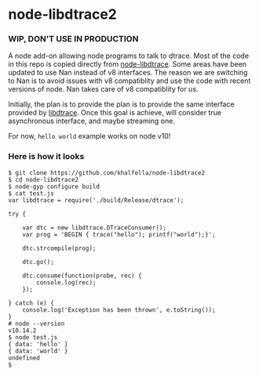# node-libdtrace2

### WIP, DON'T USE IN PRODUCTION

A node add-on allowing node programs to talk to dtrace. Most of the code in this repo is copied directly from [node-libdtrace](https://github.com/bcantrill/node-libdtrace). Some areas have been updated to use Nan instead of v8 interfaces. The reason we are switching to Nan is to avoid issues with v8 compatiblity and use the code with recent versions of node. Nan takes care of v8 compatiblity for us.

Initially, the plan is to provide the plan is to provide the same interface provided by [libdtrace](https://www.npmjs.com/package/libdtrace). Once this goal is achieve, will consider true asynchronous interface, and maybe streaming one.

For now, `hello world` example works on node v10!




### Here is how it looks

```
$ git clone https://github.com/khalfella/node-libdtrace2
$ cd node-libdtrace2
$ node-gyp configure build
$ cat test.js
var libdtrace = require('./build/Release/dtrace');

try {

	var dtc = new libdtrace.DTraceConsumer();
	var prog = 'BEGIN { trace("hello"); printf("world");}';

	dtc.strcompile(prog);

	dtc.go();

	dtc.consume(function(probe, rec) {
		console.log(rec);
	});

} catch (e) {
	console.log('Exception has been thrown', e.toString());
}
# node --version
v10.14.2
$ node test.js
{ data: 'hello' }
{ data: 'world' }
undefined
$
```
